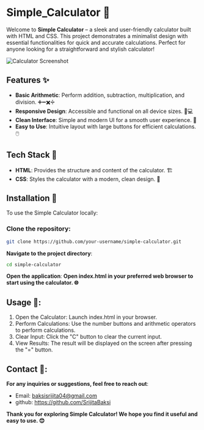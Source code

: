 # **Simple_Calculator** 🧮

Welcome to **Simple Calculator** – a sleek and user-friendly calculator built with HTML and CSS. This project demonstrates a minimalist design with essential functionalities for quick and accurate calculations. Perfect for anyone looking for a straightforward and stylish calculator!

![Calculator Screenshot](images/calculator_screenshot.png)

## **Features** ✨

- **Basic Arithmetic**: Perform addition, subtraction, multiplication, and division. ➕➖✖️➗
- **Responsive Design**: Accessible and functional on all device sizes. 📱💻
- **Clean Interface**: Simple and modern UI for a smooth user experience. 🎨
- **Easy to Use**: Intuitive layout with large buttons for efficient calculations. 🖱️

## **Tech Stack** 🔧

- **HTML**: Provides the structure and content of the calculator. 🏗️
- **CSS**: Styles the calculator with a modern, clean design. 🎨

## **Installation** 🚀

To use the Simple Calculator locally:

### **Clone the repository:**

```sh
git clone https://github.com/your-username/simple-calculator.git
```
**Navigate to the project directory**:
```sh
cd simple-calculator
```
**Open the application**:
**Open index.html in your preferred web browser to start using the calculator. 🌐**

## **Usage 📖**:
1. Open the Calculator: Launch index.html in your browser.
2. Perform Calculations: Use the number buttons and arithmetic operators to perform calculations.
3. Clear Input: Click the "C" button to clear the current input.
4. View Results: The result will be displayed on the screen after pressing the "=" button.

## **Contact 📧**:
**For any inquiries or suggestions, feel free to reach out**:
- Email: baksisrijita04@gmail.com
- github: https://github.com/SrijitaBaksi

**Thank you for exploring Simple Calculator! We hope you find it useful and easy to use. 😊**
